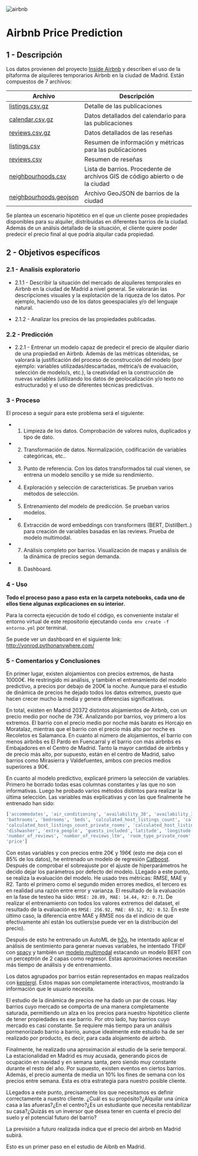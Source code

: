 ![airbnb](https://images.squarespace-cdn.com/content/v1/503bd485e4b0411ce5b1b9f3/1405972951923-A2PGOA76S0M88LAD27ZR/Airbnb_Belo_argumentacion_nuevo_logo.gif?format=1000w)

# Airbnb Price Prediction


## 1 - Descripción

Los datos provienen del proyecto [Inside Airbnb](http://insideairbnb.com/about.html) y describen el uso de la pltaforma de alquileres temporarios Airbnb en la ciudad de Madrid. Están compuestos de 7 archivos:

Archivo | Descripción
--------|------------
[listings.csv.gz](http://data.insideairbnb.com/spain/comunidad-de-madrid/madrid/2020-01-10/data/listings.csv.gz) | Detalle de las publicaciones
[calendar.csv.gz](http://data.insideairbnb.com/spain/comunidad-de-madrid/madrid/2020-01-10/data/calendar.csv.gz) | Datos detallados del calendario para las publicaciones
[reviews.csv.gz](http://data.insideairbnb.com/spain/comunidad-de-madrid/madrid/2020-01-10/data/reviews.csv.gz) | Datos detallados de las reseñas
[listings.csv](http://data.insideairbnb.com/spain/comunidad-de-madrid/madrid/2020-01-10/visualisations/listings.csv) | Resumen de información y métricas para las publicaciones
[reviews.csv](http://data.insideairbnb.com/spain/comunidad-de-madrid/madrid/2020-01-10/visualisations/reviews.csv) | Resumen de reseñas 
[neighbourhoods.csv](http://data.insideairbnb.com/spain/comunidad-de-madrid/madrid/2020-01-10/visualisations/neighbourhoods.csv) | Lista de barrios. Procedente de archivos GIS de código abierto o de la ciudad
[neighbourhoods.geojson](http://data.insideairbnb.com/spain/comunidad-de-madrid/madrid/2020-01-10/visualisations/neighbourhoods.geojson) | Archivo GeoJSON de barrios de la ciudad

Se plantea un escenario hipotético en el que un cliente posee propiedades disponibles para su alquiler, distribuidas en diferentes barrios de la ciudad. Además de un análsis detallado de la situación, el cliente quiere poder predecir el precio final al que podría alquilar cada propiedad. 

## 2 - Objetivos específicos 

### 2.1 - Analisis exploratorio

*  2.1.1 - Describir la situación del mercado de alquileres temporales en Airbnb en la ciudad de Madrid a nivel general. Se valorarán las descripciones visuales y la explotación de la riqueza de los datos. Por ejemplo, haciendo uso de los datos geoespaciales y/o del lenguaje natural.

*  2.1.2 - Analizar los precios de las propiedades publicadas.

### 2.2 - Predicción

* 2.2.1 - Entrenar un modelo capaz de predecir el precio de alquiler diario de una propiedad en Airbnb. Además de las métricas obtenidas, se valorará la justificación del proceso de construcción del modelo (por ejemplo: variables utilizadas/descartadas, métrica/s de evaluación, selección de modelo/s, etc.), la creatividad en la construcción de nuevas variables (utilizando los datos de geolocalización y/o texto no estructurado) y el uso de diferentes técnicas predictivas.


### 3 - Proceso

El proceso a seguir para este problema será el siguiente:
    
+ 1) Limpieza de los datos. Comprobación de valores nulos, duplicados y tipo de dato.
+ 2) Transformación de datos. Normalización, codificación de variables categóricas, etc..
+ 3) Punto de referencia. Con los datos transformados tal cual vienen, se entrena un modelo sencillo y se mide su rendimiento.
+ 4) Exploración y selección de características. Se prueban varios métodos de selección.
+ 5) Entrenamiento del modelo de predicción. Se prueban varios modelos.
+ 6) Extracción de word embeddings con transformers (BERT, DistilBert..) para creación de variables basadas en las reviews. Prueba de modelo multimodal.
+ 7) Análisis completo por barrios. Visualización de mapas y análisis de la dinámica de precios según demanda.
+ 8) Dashboard.


### 4 - Uso

**Todo el proceso paso a paso esta en la carpeta notebooks, cada uno de ellos tiene algunas explicaciones en su interior.**

Para la correcta ejecución de todo el código, es conveniente instalar el entorno virtual de este repositorio ejecutando `conda env create -f entorno.yml` por terminal.

Se puede ver un dashboard en el siguiente link: http://yonrod.pythonanywhere.com/


### 5 - Comentarios y Conclusiones

En primer lugar, existen alojamientos con precios extremos, de hasta 10000€. He restringido mi análisis, y también el entrenamiento del modelo predictivo, a precios por debajo de 200€ la noche. Aunque para el estudio de dinámica de precios he dejado todos los datos extremos, puesto que hacen crecer mucho la media y genera diferencias significativas.


En total, existen en Madrid 20372 distintos alojamientos de Airbnb, con un precio medio por noche de 73€. Analizando por barrios, voy primero a los extremos. El barrio con el precio medio por noche más barato es Horcajo en Moratalaz, mientras que el barrio con el precio más alto por noche es Recoletos es Salamanca. En cuanto al número de alojamientos, el barrio con menos airbnbs es El Pardo en Fuencarral y el barrio con más airbnbs es Embajadores en el Centro de Madrid. Tanto la mayor cantidad de airbnbs y de precio más alto, por supuesto, están en el centro de Madrid, salvo barrios como Mirasierra y Valdefuentes, ambos con precios medios superiores a 90€.


En cuanto al modelo predictivo, explicaré primero la selección de variables. Primero he borrado todas esas columnas constantes y las que no son informativas. Luego he probado varios métodos distintos para realizar la última selección. Las variables más explicativas y con las que finalmente he entrenado han sido:

```python
['accommodates', 'air_conditioning', 'availability_30', 'availability_365', 'availability_60', 'availability_90',
'bathrooms', 'bedrooms', 'beds', 'calculated_host_listings_count', 'calculated_host_listings_count_entire_homes',
'calculated_host_listings_count_private_rooms', 'calculated_host_listings_count_shared_rooms', 'cleaning_fee',
'dishwasher', 'extra_people', 'guests_included','latitude', 'longitude', 'maximum_nights', 'minimum_nights', 
'number_of_reviews', 'number_of_reviews_ltm', 'room_type_private_room', 'room_type_shared_room', 'security_deposit',
'price']
```


Con estas variables y con precios entre 20€ y 196€ (esto me deja con el 85% de los datos), he entrenado un modelo de regresión [Catboost](https://catboost.ai/en/docs/concepts/python-reference_catboostregressor). Después de comprobar el sobreajuste por el ajuste de hiperparámetros he decido dejar los parámetros por defecto del modelo. LLegado a este punto, se realiza la evaluación del modelo. He usado tres métricas: RMSE, MAE y R2. Tanto el primero como el segundo miden errores medios, el tercero es en realidad una razón entre error y varianza. El resultado de la evaluación en la fase de testeo ha sido: `RMSE: 20.89, MAE: 14.44, R2: 0.71`. De realizar el entrenamiento con todos los valores extremos del dataset, el resultado de la evaluación es `RMSE: 256.92, MAE: 69.52, R2: 0.52`. En este último caso, la diferencia entre MAE y RMSE nos da el indicio de que efectivamente ahí están los outliers(se puede ver en la distribución del precio).



Después de esto he entrenado un AutoML de [h2o](https://docs.h2o.ai/h2o/latest-stable/h2o-py/docs/intro.html), he intentado aplicar el análisis de sentimiento para generar nuevas variables, he intentado TFIDF con [spacy](https://spacy.io/) y también un [modelo multimodal](https://github.com/georgian-io/Multimodal-Toolkit) estacando un modelo BERT con un perceptrón de 2 capas como regresor. Estas aproximaciones necesitan más tiempo de análisis y de entrenamiento.



Los datos agrupados por barrios están representados en mapas realizados con [keplergl](https://kepler.gl/). Estos mapas son completamente interactivos, mostrando la información que le usuario necesita.



El estudio de la dinámica de precios me ha dado un par de cosas. Hay barrios cuyo mercado se comporta de una manera completamente saturada, permitiendo un alza en los precios para nuestro hipotético cliente de tener propiedades es ese barrio. Por otro lado, hay barrios cuyo mercado es casi constante. Se requiere más tiempo para un análisis pormenorizado barrio a barrio, aunque idealmente este estudio ha de ser realizado por producto, es decir, para cada alojamiento de airbnb.



Finalmente, he realizado una aproximación al estudio de la serie temporal. La estacionalidad en Madrid es muy acusada, generando picos de ocupación en navidad y en semana santa, pero siendo muy constante durante el resto del año. Por supuesto, existen eventos en ciertos barrios. Además, el precio aumenta de media un 10% los fines de semana con los precios entre semana. Esta es otra estrategia para nuestro posible cliente. 


LLegados a este punto, precisamente los que necesitamos es definir correctamente a nuestro cliente. ¿Cuál es su propósito?¿Alquilar una única casa a las afueras?¿En el centro?¿Es un estudiante que necesita rentabilizar su casa?¿Quizás es un inversor que desea tener en cuenta el precio del suelo y el potencial futuro del barrio? 

La previsión a futuro realizada indica que el precio del airbnb en Madrid subirá.


Esto es un primer paso en el estudio de Aibnb en Madrid.


